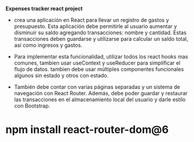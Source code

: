 **Expenses tracker react project**
* crea una aplicación en React para llevar un registro de gastos y presupuesto. Esta aplicación debe permitirle al usuario aumentar y disminuir su saldo agregando transacciones: nombre y cantidad. Estas transacciones deben guardarse y utilizarse para calcular un saldo total, así como ingresos y gastos.

* Para implementar esta funcionalidad, utilizar todos los react hooks mas comunes, tambien usar useContext y useReducer para simplificar el flujo de datos. tambien debe usar múltiples componentes funcionales algunos sin estado y otros con estado.

* También debe contar con varias páginas separadas y un sistema de navegación con React Router. Además, debe poder guardar y restaurar las transacciones en el almacenamiento local del usuario y darle estilo con Bootstrap.

# npm install react-router-dom@6